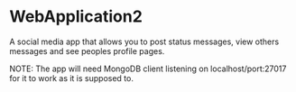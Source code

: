 # WebApplication2

A social media app that allows you to post status messages, view others messages and see peoples profile pages.

NOTE: The app will need MongoDB client listening on localhost/port:27017 for it to work as it is supposed to.
